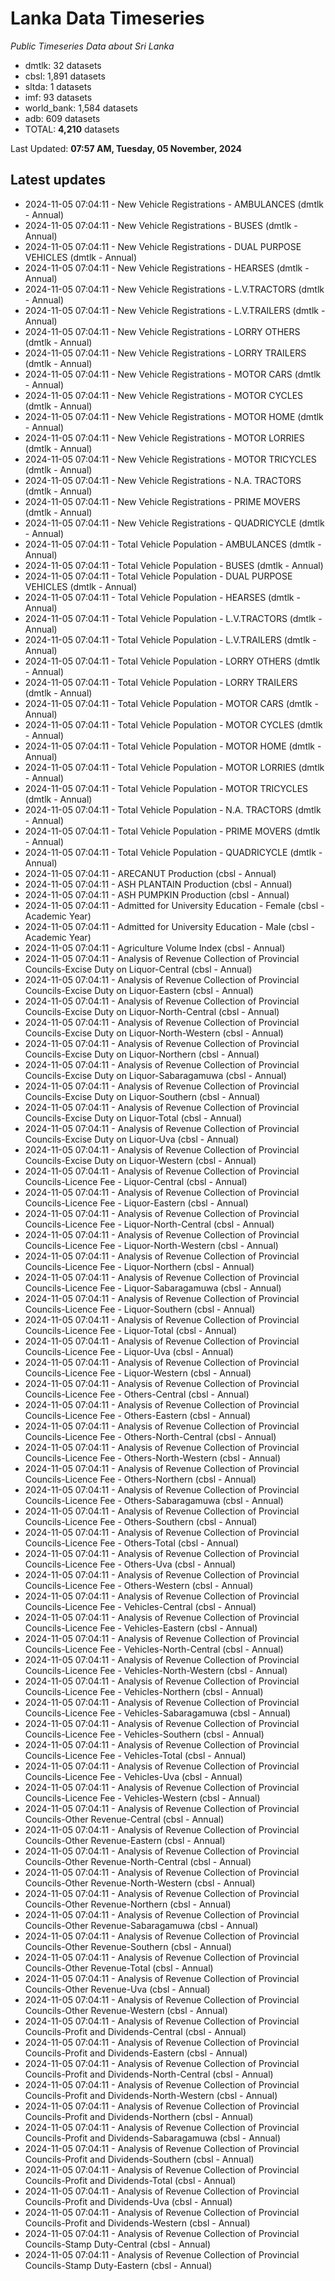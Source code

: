 # Lanka Data Timeseries
*Public Timeseries Data about Sri Lanka*

* dmtlk: 32 datasets
* cbsl: 1,891 datasets
* sltda: 1 datasets
* imf: 93 datasets
* world_bank: 1,584 datasets
* adb: 609 datasets
* TOTAL: **4,210** datasets

Last Updated: **07:57 AM, Tuesday, 05 November, 2024**

## Latest updates

* 2024-11-05 07:04:11 - New Vehicle Registrations - AMBULANCES (dmtlk - Annual)
* 2024-11-05 07:04:11 - New Vehicle Registrations - BUSES (dmtlk - Annual)
* 2024-11-05 07:04:11 - New Vehicle Registrations - DUAL PURPOSE VEHICLES (dmtlk - Annual)
* 2024-11-05 07:04:11 - New Vehicle Registrations - HEARSES (dmtlk - Annual)
* 2024-11-05 07:04:11 - New Vehicle Registrations - L.V.TRACTORS (dmtlk - Annual)
* 2024-11-05 07:04:11 - New Vehicle Registrations - L.V.TRAILERS (dmtlk - Annual)
* 2024-11-05 07:04:11 - New Vehicle Registrations - LORRY OTHERS (dmtlk - Annual)
* 2024-11-05 07:04:11 - New Vehicle Registrations - LORRY TRAILERS (dmtlk - Annual)
* 2024-11-05 07:04:11 - New Vehicle Registrations - MOTOR CARS (dmtlk - Annual)
* 2024-11-05 07:04:11 - New Vehicle Registrations - MOTOR CYCLES (dmtlk - Annual)
* 2024-11-05 07:04:11 - New Vehicle Registrations - MOTOR HOME (dmtlk - Annual)
* 2024-11-05 07:04:11 - New Vehicle Registrations - MOTOR LORRIES (dmtlk - Annual)
* 2024-11-05 07:04:11 - New Vehicle Registrations - MOTOR TRICYCLES (dmtlk - Annual)
* 2024-11-05 07:04:11 - New Vehicle Registrations - N.A. TRACTORS (dmtlk - Annual)
* 2024-11-05 07:04:11 - New Vehicle Registrations - PRIME MOVERS (dmtlk - Annual)
* 2024-11-05 07:04:11 - New Vehicle Registrations - QUADRICYCLE (dmtlk - Annual)
* 2024-11-05 07:04:11 - Total Vehicle Population - AMBULANCES (dmtlk - Annual)
* 2024-11-05 07:04:11 - Total Vehicle Population - BUSES (dmtlk - Annual)
* 2024-11-05 07:04:11 - Total Vehicle Population - DUAL PURPOSE VEHICLES (dmtlk - Annual)
* 2024-11-05 07:04:11 - Total Vehicle Population - HEARSES (dmtlk - Annual)
* 2024-11-05 07:04:11 - Total Vehicle Population - L.V.TRACTORS (dmtlk - Annual)
* 2024-11-05 07:04:11 - Total Vehicle Population - L.V.TRAILERS (dmtlk - Annual)
* 2024-11-05 07:04:11 - Total Vehicle Population - LORRY OTHERS (dmtlk - Annual)
* 2024-11-05 07:04:11 - Total Vehicle Population - LORRY TRAILERS (dmtlk - Annual)
* 2024-11-05 07:04:11 - Total Vehicle Population - MOTOR CARS (dmtlk - Annual)
* 2024-11-05 07:04:11 - Total Vehicle Population - MOTOR CYCLES (dmtlk - Annual)
* 2024-11-05 07:04:11 - Total Vehicle Population - MOTOR HOME (dmtlk - Annual)
* 2024-11-05 07:04:11 - Total Vehicle Population - MOTOR LORRIES (dmtlk - Annual)
* 2024-11-05 07:04:11 - Total Vehicle Population - MOTOR TRICYCLES (dmtlk - Annual)
* 2024-11-05 07:04:11 - Total Vehicle Population - N.A. TRACTORS (dmtlk - Annual)
* 2024-11-05 07:04:11 - Total Vehicle Population - PRIME MOVERS (dmtlk - Annual)
* 2024-11-05 07:04:11 - Total Vehicle Population - QUADRICYCLE (dmtlk - Annual)
* 2024-11-05 07:04:11 - ARECANUT Production (cbsl - Annual)
* 2024-11-05 07:04:11 - ASH PLANTAIN Production (cbsl - Annual)
* 2024-11-05 07:04:11 - ASH PUMPKIN Production (cbsl - Annual)
* 2024-11-05 07:04:11 - Admitted for University Education - Female (cbsl - Academic Year)
* 2024-11-05 07:04:11 - Admitted for University Education - Male (cbsl - Academic Year)
* 2024-11-05 07:04:11 - Agriculture Volume Index (cbsl - Annual)
* 2024-11-05 07:04:11 - Analysis of Revenue Collection of Provincial Councils-Excise Duty on Liquor-Central (cbsl - Annual)
* 2024-11-05 07:04:11 - Analysis of Revenue Collection of Provincial Councils-Excise Duty on Liquor-Eastern (cbsl - Annual)
* 2024-11-05 07:04:11 - Analysis of Revenue Collection of Provincial Councils-Excise Duty on Liquor-North-Central (cbsl - Annual)
* 2024-11-05 07:04:11 - Analysis of Revenue Collection of Provincial Councils-Excise Duty on Liquor-North-Western (cbsl - Annual)
* 2024-11-05 07:04:11 - Analysis of Revenue Collection of Provincial Councils-Excise Duty on Liquor-Northern (cbsl - Annual)
* 2024-11-05 07:04:11 - Analysis of Revenue Collection of Provincial Councils-Excise Duty on Liquor-Sabaragamuwa (cbsl - Annual)
* 2024-11-05 07:04:11 - Analysis of Revenue Collection of Provincial Councils-Excise Duty on Liquor-Southern (cbsl - Annual)
* 2024-11-05 07:04:11 - Analysis of Revenue Collection of Provincial Councils-Excise Duty on Liquor-Total (cbsl - Annual)
* 2024-11-05 07:04:11 - Analysis of Revenue Collection of Provincial Councils-Excise Duty on Liquor-Uva (cbsl - Annual)
* 2024-11-05 07:04:11 - Analysis of Revenue Collection of Provincial Councils-Excise Duty on Liquor-Western (cbsl - Annual)
* 2024-11-05 07:04:11 - Analysis of Revenue Collection of Provincial Councils-Licence Fee - Liquor-Central (cbsl - Annual)
* 2024-11-05 07:04:11 - Analysis of Revenue Collection of Provincial Councils-Licence Fee - Liquor-Eastern (cbsl - Annual)
* 2024-11-05 07:04:11 - Analysis of Revenue Collection of Provincial Councils-Licence Fee - Liquor-North-Central (cbsl - Annual)
* 2024-11-05 07:04:11 - Analysis of Revenue Collection of Provincial Councils-Licence Fee - Liquor-North-Western (cbsl - Annual)
* 2024-11-05 07:04:11 - Analysis of Revenue Collection of Provincial Councils-Licence Fee - Liquor-Northern (cbsl - Annual)
* 2024-11-05 07:04:11 - Analysis of Revenue Collection of Provincial Councils-Licence Fee - Liquor-Sabaragamuwa (cbsl - Annual)
* 2024-11-05 07:04:11 - Analysis of Revenue Collection of Provincial Councils-Licence Fee - Liquor-Southern (cbsl - Annual)
* 2024-11-05 07:04:11 - Analysis of Revenue Collection of Provincial Councils-Licence Fee - Liquor-Total (cbsl - Annual)
* 2024-11-05 07:04:11 - Analysis of Revenue Collection of Provincial Councils-Licence Fee - Liquor-Uva (cbsl - Annual)
* 2024-11-05 07:04:11 - Analysis of Revenue Collection of Provincial Councils-Licence Fee - Liquor-Western (cbsl - Annual)
* 2024-11-05 07:04:11 - Analysis of Revenue Collection of Provincial Councils-Licence Fee - Others-Central (cbsl - Annual)
* 2024-11-05 07:04:11 - Analysis of Revenue Collection of Provincial Councils-Licence Fee - Others-Eastern (cbsl - Annual)
* 2024-11-05 07:04:11 - Analysis of Revenue Collection of Provincial Councils-Licence Fee - Others-North-Central (cbsl - Annual)
* 2024-11-05 07:04:11 - Analysis of Revenue Collection of Provincial Councils-Licence Fee - Others-North-Western (cbsl - Annual)
* 2024-11-05 07:04:11 - Analysis of Revenue Collection of Provincial Councils-Licence Fee - Others-Northern (cbsl - Annual)
* 2024-11-05 07:04:11 - Analysis of Revenue Collection of Provincial Councils-Licence Fee - Others-Sabaragamuwa (cbsl - Annual)
* 2024-11-05 07:04:11 - Analysis of Revenue Collection of Provincial Councils-Licence Fee - Others-Southern (cbsl - Annual)
* 2024-11-05 07:04:11 - Analysis of Revenue Collection of Provincial Councils-Licence Fee - Others-Total (cbsl - Annual)
* 2024-11-05 07:04:11 - Analysis of Revenue Collection of Provincial Councils-Licence Fee - Others-Uva (cbsl - Annual)
* 2024-11-05 07:04:11 - Analysis of Revenue Collection of Provincial Councils-Licence Fee - Others-Western (cbsl - Annual)
* 2024-11-05 07:04:11 - Analysis of Revenue Collection of Provincial Councils-Licence Fee - Vehicles-Central (cbsl - Annual)
* 2024-11-05 07:04:11 - Analysis of Revenue Collection of Provincial Councils-Licence Fee - Vehicles-Eastern (cbsl - Annual)
* 2024-11-05 07:04:11 - Analysis of Revenue Collection of Provincial Councils-Licence Fee - Vehicles-North-Central (cbsl - Annual)
* 2024-11-05 07:04:11 - Analysis of Revenue Collection of Provincial Councils-Licence Fee - Vehicles-North-Western (cbsl - Annual)
* 2024-11-05 07:04:11 - Analysis of Revenue Collection of Provincial Councils-Licence Fee - Vehicles-Northern (cbsl - Annual)
* 2024-11-05 07:04:11 - Analysis of Revenue Collection of Provincial Councils-Licence Fee - Vehicles-Sabaragamuwa (cbsl - Annual)
* 2024-11-05 07:04:11 - Analysis of Revenue Collection of Provincial Councils-Licence Fee - Vehicles-Southern (cbsl - Annual)
* 2024-11-05 07:04:11 - Analysis of Revenue Collection of Provincial Councils-Licence Fee - Vehicles-Total (cbsl - Annual)
* 2024-11-05 07:04:11 - Analysis of Revenue Collection of Provincial Councils-Licence Fee - Vehicles-Uva (cbsl - Annual)
* 2024-11-05 07:04:11 - Analysis of Revenue Collection of Provincial Councils-Licence Fee - Vehicles-Western (cbsl - Annual)
* 2024-11-05 07:04:11 - Analysis of Revenue Collection of Provincial Councils-Other Revenue-Central (cbsl - Annual)
* 2024-11-05 07:04:11 - Analysis of Revenue Collection of Provincial Councils-Other Revenue-Eastern (cbsl - Annual)
* 2024-11-05 07:04:11 - Analysis of Revenue Collection of Provincial Councils-Other Revenue-North-Central (cbsl - Annual)
* 2024-11-05 07:04:11 - Analysis of Revenue Collection of Provincial Councils-Other Revenue-North-Western (cbsl - Annual)
* 2024-11-05 07:04:11 - Analysis of Revenue Collection of Provincial Councils-Other Revenue-Northern (cbsl - Annual)
* 2024-11-05 07:04:11 - Analysis of Revenue Collection of Provincial Councils-Other Revenue-Sabaragamuwa (cbsl - Annual)
* 2024-11-05 07:04:11 - Analysis of Revenue Collection of Provincial Councils-Other Revenue-Southern (cbsl - Annual)
* 2024-11-05 07:04:11 - Analysis of Revenue Collection of Provincial Councils-Other Revenue-Total (cbsl - Annual)
* 2024-11-05 07:04:11 - Analysis of Revenue Collection of Provincial Councils-Other Revenue-Uva (cbsl - Annual)
* 2024-11-05 07:04:11 - Analysis of Revenue Collection of Provincial Councils-Other Revenue-Western (cbsl - Annual)
* 2024-11-05 07:04:11 - Analysis of Revenue Collection of Provincial Councils-Profit and Dividends-Central (cbsl - Annual)
* 2024-11-05 07:04:11 - Analysis of Revenue Collection of Provincial Councils-Profit and Dividends-Eastern (cbsl - Annual)
* 2024-11-05 07:04:11 - Analysis of Revenue Collection of Provincial Councils-Profit and Dividends-North-Central (cbsl - Annual)
* 2024-11-05 07:04:11 - Analysis of Revenue Collection of Provincial Councils-Profit and Dividends-North-Western (cbsl - Annual)
* 2024-11-05 07:04:11 - Analysis of Revenue Collection of Provincial Councils-Profit and Dividends-Northern (cbsl - Annual)
* 2024-11-05 07:04:11 - Analysis of Revenue Collection of Provincial Councils-Profit and Dividends-Sabaragamuwa (cbsl - Annual)
* 2024-11-05 07:04:11 - Analysis of Revenue Collection of Provincial Councils-Profit and Dividends-Southern (cbsl - Annual)
* 2024-11-05 07:04:11 - Analysis of Revenue Collection of Provincial Councils-Profit and Dividends-Total (cbsl - Annual)
* 2024-11-05 07:04:11 - Analysis of Revenue Collection of Provincial Councils-Profit and Dividends-Uva (cbsl - Annual)
* 2024-11-05 07:04:11 - Analysis of Revenue Collection of Provincial Councils-Profit and Dividends-Western (cbsl - Annual)
* 2024-11-05 07:04:11 - Analysis of Revenue Collection of Provincial Councils-Stamp Duty-Central (cbsl - Annual)
* 2024-11-05 07:04:11 - Analysis of Revenue Collection of Provincial Councils-Stamp Duty-Eastern (cbsl - Annual)
